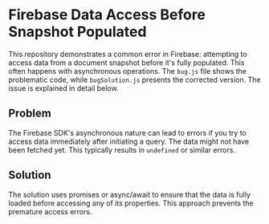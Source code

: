 # Firebase Data Access Before Snapshot Populated

This repository demonstrates a common error in Firebase: attempting to access data from a document snapshot before it's fully populated.  This often happens with asynchronous operations.  The `bug.js` file shows the problematic code, while `bugSolution.js` presents the corrected version.  The issue is explained in detail below.

## Problem

The Firebase SDK's asynchronous nature can lead to errors if you try to access data immediately after initiating a query. The data might not have been fetched yet.  This typically results in `undefined` or similar errors.

## Solution

The solution uses promises or async/await to ensure that the data is fully loaded before accessing any of its properties. This approach prevents the premature access errors.